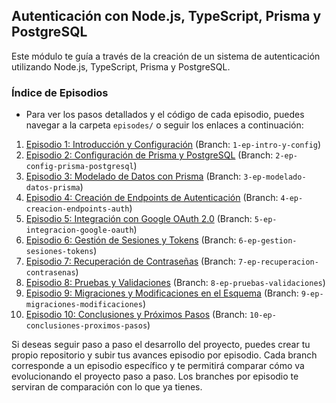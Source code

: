 ## Autenticación con Node.js, TypeScript, Prisma y PostgreSQL

Este módulo te guía a través de la creación de un sistema de autenticación utilizando Node.js, TypeScript, Prisma y PostgreSQL.

### Índice de Episodios

- Para ver los pasos detallados y el código de cada episodio, puedes navegar a la carpeta `episodes/` o seguir los enlaces a continuación:

1. [Episodio 1: Introducción y Configuración](./episodes/1-ep-intro-y-config.md) (Branch: `1-ep-intro-y-config`)
2. [Episodio 2: Configuración de Prisma y PostgreSQL](./episodes/2-ep-config-prisma-postgresql.md) (Branch: `2-ep-config-prisma-postgresql`)
3. [Episodio 3: Modelado de Datos con Prisma](./episodes/3-ep-modelado-datos-prisma.md) (Branch: `3-ep-modelado-datos-prisma`)
4. [Episodio 4: Creación de Endpoints de Autenticación](./episodes/4-ep-creacion-endpoints-auth.md) (Branch: `4-ep-creacion-endpoints-auth`)
5. [Episodio 5: Integración con Google OAuth 2.0](./episodes/5-ep-integracion-google-oauth.md) (Branch: `5-ep-integracion-google-oauth`)
6. [Episodio 6: Gestión de Sesiones y Tokens](./episodes/6-ep-gestion-sesiones-tokens.md) (Branch: `6-ep-gestion-sesiones-tokens`)
7. [Episodio 7: Recuperación de Contraseñas](./episodes/7-ep-recuperacion-contrasenas.md) (Branch: `7-ep-recuperacion-contrasenas`)
8. [Episodio 8: Pruebas y Validaciones](./episodes/8-ep-pruebas-validaciones.md) (Branch: `8-ep-pruebas-validaciones`)
9. [Episodio 9: Migraciones y Modificaciones en el Esquema](./episodes/9-ep-migraciones-modificaciones.md) (Branch: `9-ep-migraciones-modificaciones`)
10. [Episodio 10: Conclusiones y Próximos Pasos](./episodes/10-ep-conclusiones-proximos-pasos.md) (Branch: `10-ep-conclusiones-proximos-pasos`)

Si deseas seguir paso a paso el desarrollo del proyecto, puedes crear tu propio repositorio y subir tus avances episodio por episodio.
Cada branch corresponde a un episodio específico y te permitirá comparar cómo va evolucionando el proyecto paso a paso.
Los branches por episodio te serviran de comparación con lo que ya tienes.
